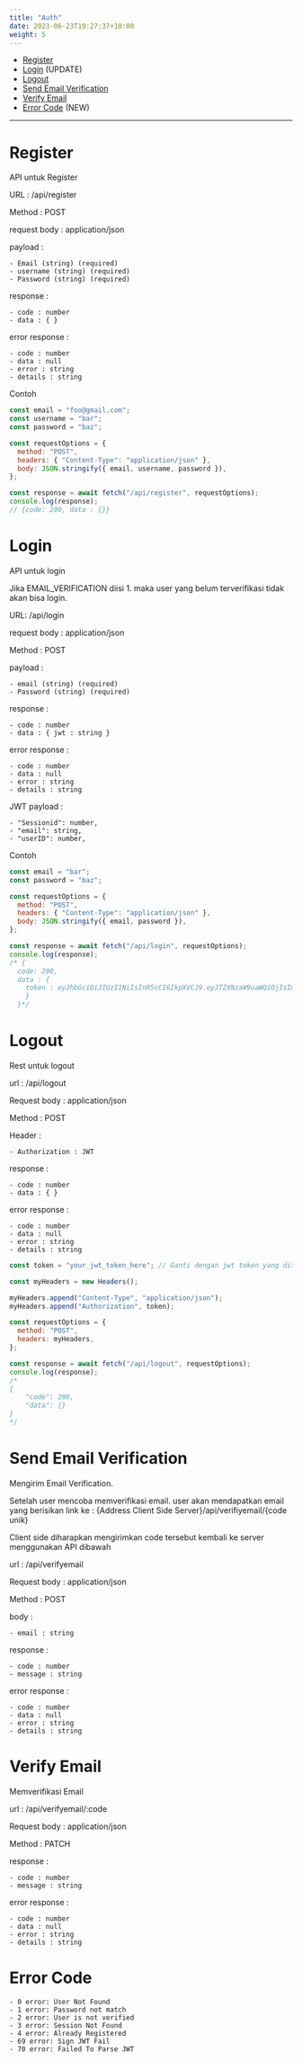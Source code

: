 ```yaml
---
title: "Auth"
date: 2023-06-23T19:27:37+10:00
weight: 5
---
```


- [Register](#register)
- [Login](#login) (UPDATE)
- [Logout](#logout)
- [Send Email Verification](#send-email-verification) 
- [Verify Email](#verify-email) 
- [Error Code](#error-code) (NEW)

---

# Register

API untuk Register

URL : /api/register

Method : POST

request body : application/json

payload :

    - Email (string) (required)
    - username (string) (required)
    - Password (string) (required)

response :

    - code : number
    - data : { }

error response :

    - code : number
    - data : null
    - error : string
    - details : string

Contoh

```javascript
const email = "foo@gmail.com";
const username = "bar";
const password = "baz";

const requestOptions = {
  method: "POST",
  headers: { "Content-Type": "application/json" },
  body: JSON.stringify({ email, username, password }),
};

const response = await fetch("/api/register", requestOptions);
console.log(response);
// {code: 200, data : {}}
```

# Login

API untuk login

Jika EMAIL_VERIFICATION diisi 1. maka user yang belum terverifikasi tidak akan bisa login.

URL: /api/login

request body : application/json

Method : POST

payload :

    - email (string) (required)
    - Password (string) (required)

response :

    - code : number
    - data : { jwt : string }

error response :

    - code : number
    - data : null
    - error : string
    - details : string

JWT payload :

    - "Sessionid": number,
    - "email": string,
    - "userID": number,

Contoh

```javascript
const email = "bar";
const password = "baz";

const requestOptions = {
  method: "POST",
  headers: { "Content-Type": "application/json" },
  body: JSON.stringify({ email, password }),
};

const response = await fetch("/api/login", requestOptions);
console.log(response);
/* {
  code: 200,
  data : { 
    token : eyJhbGciOiJIUzI1NiIsInR5cCI6IkpXVCJ9.eyJTZXNzaW9uaWQiOjIsImFib3V0IjoiSGVsbG8gaW0gdXNpbmcgdGFuZGljaGF0IiwiZW1haWwiOiJiYXJAZ21haWwuY29tIiwicHJvZmlsZSI6ImQzMDM1OGMzLTMwNmItNGE5YS1hZTIwLWQyM2Y0YWQ1MzQ2OSIsInVzZXJJRCI6MSwidXNlcm5hbWUiOiJmb28ifQ.jBokpV84B6N7SZAF_svkFWvvciHGpPaHDBdR9nWjte0
    }
  }*/
```

# Logout

Rest untuk logout

url : /api/logout

Request body : application/json

Method : POST

Header :

    - Authorization : JWT

response :

    - code : number
    - data : { }

error response :

    - code : number
    - data : null
    - error : string
    - details : string

```javascript
const token = "your_jwt_token_here"; // Ganti dengan jwt token yang diterima dari /api/login

const myHeaders = new Headers();

myHeaders.append("Content-Type", "application/json");
myHeaders.append("Authorization", token);

const requestOptions = {
  method: "POST",
  headers: myHeaders,
};

const response = await fetch("/api/logout", requestOptions);
console.log(response);
/*
{
    "code": 200,
    "data": {}
} 
*/
```

# Send Email Verification

Mengirim Email Verification.

Setelah user mencoba memverifikasi email. user akan mendapatkan email yang berisikan link ke : 
{Address Client Side Server}/api/verifiyemail/{code unik}

Client side diharapkan mengirimkan code tersebut kembali ke server menggunakan API dibawah

url : /api/verifyemail

Request body : application/json

Method : POST

body :

    - email : string

response :

    - code : number
    - message : string

error response :

    - code : number
    - data : null
    - error : string
    - details : string


# Verify Email

Memverifikasi Email

url : /api/verifyemail/:code

Request body : application/json

Method : PATCH

response :

    - code : number
    - message : string

error response :

    - code : number
    - data : null
    - error : string
    - details : string

# Error Code

    - 0 error: User Not Found
	- 1 error: Password not match
	- 2 error: User is not verified
	- 3 error: Session Not Found
	- 4 error: Already Registered 
	- 69 error: Sign JWT Fail
	- 70 error: Failed To Parse JWT
